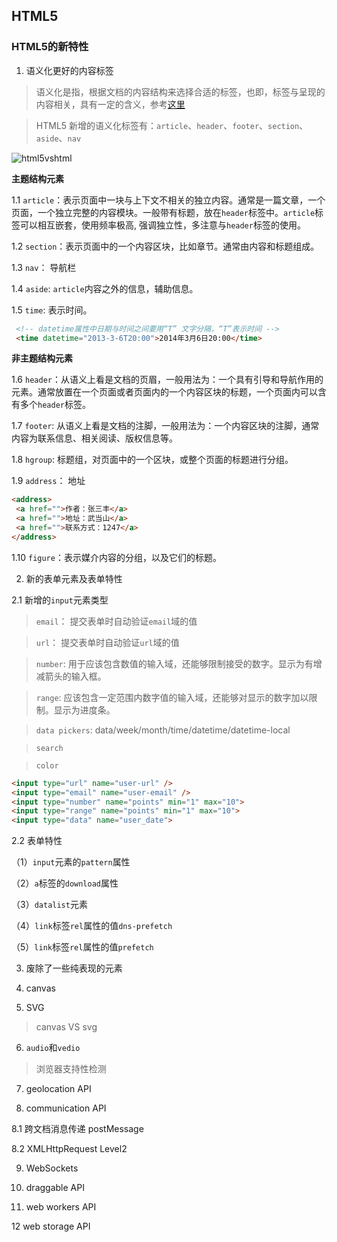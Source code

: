 ## HTML5

### HTML5的新特性

1. 语义化更好的内容标签

> 语义化是指，根据文档的内容结构来选择合适的标签，也即，标签与呈现的内容相关，具有一定的含义，参考[这里](https://www.cnblogs.com/fliu/articles/5244866.html)

> HTML5 新增的语义化标签有：`article`、`header`、`footer`、`section`、`aside`、`nav`

  ![html5vshtml](https://github.com/buptwangsong/FE-Knowledge-collection/blob/master/img/20161015094026098.jpg)
  
 **主题结构元素**
  
 1.1 `article`：表示页面中一块与上下文不相关的独立内容。通常是一篇文章，一个页面，一个独立完整的内容模块。一般带有标题，放在`header`标签中。`article`标签可以相互嵌套，使用频率极高, 强调独立性，多注意与`header`标签的使用。
 
 1.2 `section`：表示页面中的一个内容区块，比如章节。通常由内容和标题组成。
 
 1.3 `nav`： 导航栏
 
 1.4 `aside`: `article`内容之外的信息，辅助信息。
 
 1.5 `time`: 表示时间。
 
 ```html
  <!-- datetime属性中日期与时间之间要用“T” 文字分隔，“T”表示时间 -->
  <time datetime="2013-3-6T20:00">2014年3月6日20:00</time>
 ```

 **非主题结构元素**
 
 1.6 `header`：从语义上看是文档的页眉，一般用法为：一个具有引导和导航作用的元素。通常放置在一个页面或者页面内的一个内容区块的标题，一个页面内可以含有多个`header`标签。

 1.7 `footer`: 从语义上看是文档的注脚，一般用法为：一个内容区块的注脚，通常内容为联系信息、相关阅读、版权信息等。
 
 1.8 `hgroup`: 标题组，对页面中的一个区块，或整个页面的标题进行分组。
 
 1.9 `address`： 地址
 
 ```html
 <address>
  <a href="">作者：张三丰</a>
  <a href="">地址：武当山</a>
  <a href="">联系方式：1247</a>
</address>
 ```
 
 1.10 `figure`：表示媒介内容的分组，以及它们的标题。



2. 新的表单元素及表单特性

2.1 新增的`input`元素类型 

> `email`： 提交表单时自动验证`email`域的值

> `url`： 提交表单时自动验证`url`域的值

> `number`: 用于应该包含数值的输入域，还能够限制接受的数字。显示为有增减箭头的输入框。

> `range`: 应该包含一定范围内数字值的输入域，还能够对显示的数字加以限制。显示为进度条。

> `data pickers`: data/week/month/time/datetime/datetime-local

> `search`

> `color`

```html
<input type="url" name="user-url" />
<input type="email" name="user-email" />
<input type="number" name="points" min="1" max="10">
<input type="range" name="points" min="1" max="10">
<input type="data" name="user_date">

```

2.2 表单特性

（1）`input`元素的`pattern`属性

（2）`a`标签的`download`属性

（3）`datalist`元素

（4）`link`标签`rel`属性的值`dns-prefetch`

（5）`link`标签`rel`属性的值`prefetch`


3. 废除了一些纯表现的元素

4. canvas 

5. SVG

> canvas VS svg

6. `audio`和`vedio`

> 浏览器支持性检测

7. geolocation API

8. communication API

8.1 跨文档消息传递 postMessage

8.2 XMLHttpRequest Level2

9. WebSockets

10. draggable API

11. web workers API

12 web storage API
